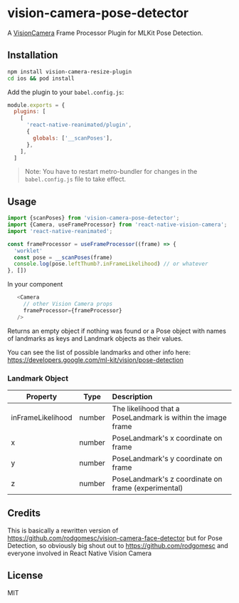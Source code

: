 # vision-camera-pose-detector

A [VisionCamera](https://github.com/mrousavy/react-native-vision-camera) Frame Processor Plugin for MLKit Pose Detection.

## Installation

```sh
npm install vision-camera-resize-plugin
cd ios && pod install
```

Add the plugin to your `babel.config.js`:

```js
module.exports = {
  plugins: [
    [
      'react-native-reanimated/plugin',
      {
        globals: ['__scanPoses'],
      },
    ],
  ]
```

> Note: You have to restart metro-bundler for changes in the `babel.config.js` file to take effect.

## Usage

```javascript
import {scanPoses} from 'vision-camera-pose-detector';
import {Camera, useFrameProcessor} from 'react-native-vision-camera';
import 'react-native-reanimated';

const frameProcessor = useFrameProcessor((frame) => {
  'worklet'
  const pose = __scanPoses(frame)
  console.log(pose.leftThumb?.inFrameLikelihood) // or whatever
}, [])
```
In your component
 ``` javascript
    <Camera
      // other Vision Camera props
      frameProcessor={frameProcessor}
    />

```

Returns an empty object if nothing was found or a Pose object with names of landmarks as keys and Landmark objects as their values.

You can see the list of possible landmarks and other info here: https://developers.google.com/ml-kit/vision/pose-detection


### Landmark Object
| Property          |  Type  | Description                              |
| ------------------------- | :----: | :--------------------------------------- |
| inFrameLikelihood | number | The likelihood that a PoseLandmark is within the image frame |
| x | number | PoseLandmark's x coordinate on frame |
| y | number | PoseLandmark's y coordinate on frame |
| z | number | PoseLandmark's z coordinate on frame (experimental) |



## Credits

This is basically a rewritten version of https://github.com/rodgomesc/vision-camera-face-detector but for Pose Detection, so obviously big shout out to https://github.com/rodgomesc and everyone involved in React Native Vision Camera


## License

MIT

